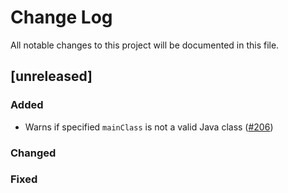 # Change Log
All notable changes to this project will be documented in this file.
## [unreleased]

### Added

- Warns if specified `mainClass` is not a valid Java class ([#206](https://github.com/google/jib/issues/206))

### Changed

### Fixed
